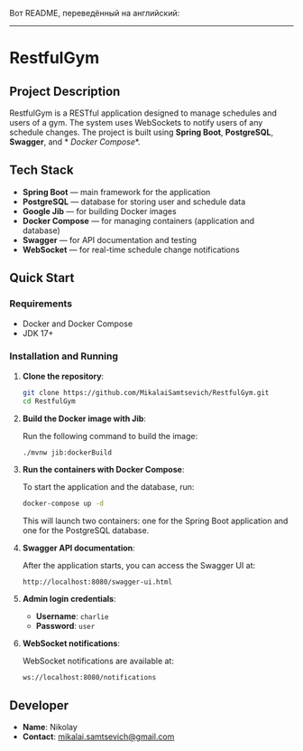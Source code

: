 Вот README, переведённый на английский:

---

# RestfulGym

## Project Description

RestfulGym is a RESTful application designed to manage schedules and users of a gym. The system uses WebSockets to
notify users of any schedule changes. The project is built using **Spring Boot**, **PostgreSQL**, **Swagger**, and *
*Docker Compose**.

## Tech Stack

- **Spring Boot** — main framework for the application
- **PostgreSQL** — database for storing user and schedule data
- **Google Jib** — for building Docker images
- **Docker Compose** — for managing containers (application and database)
- **Swagger** — for API documentation and testing
- **WebSocket** — for real-time schedule change notifications

## Quick Start

### Requirements

- Docker and Docker Compose
- JDK 17+

### Installation and Running

1. **Clone the repository**:

   ```bash
   git clone https://github.com/MikalaiSamtsevich/RestfulGym.git
   cd RestfulGym
   ```

2. **Build the Docker image with Jib**:

   Run the following command to build the image:

   ```bash
   ./mvnw jib:dockerBuild
   ```

3. **Run the containers with Docker Compose**:

   To start the application and the database, run:

   ```bash
   docker-compose up -d
   ```

   This will launch two containers: one for the Spring Boot application and one for the PostgreSQL database.

4. **Swagger API documentation**:

   After the application starts, you can access the Swagger UI at:

   ```
   http://localhost:8080/swagger-ui.html
   ```

5. **Admin login credentials**:

    - **Username**: `charlie`
    - **Password**: `user`

6. **WebSocket notifications**:

   WebSocket notifications are available at:

   ```
   ws://localhost:8080/notifications
   ```

## Developer

- **Name**: Nikolay
- **Contact**: [mikalai.samtsevich@gmail.com](mailto:mikalai.samtsevich@gmail.com)
